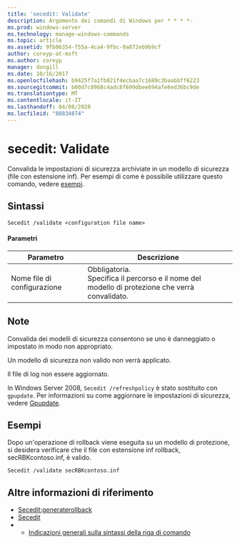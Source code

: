 ```yaml
---
title: 'secedit: Validate'
description: Argomento dei comandi di Windows per * * * *-
ms.prod: windows-server
ms.technology: manage-windows-commands
ms.topic: article
ms.assetid: 9fb06354-f55a-4ca4-9fbc-9a872eb9b9cf
author: coreyp-at-msft
ms.author: coreyp
manager: dongill
ms.date: 10/16/2017
ms.openlocfilehash: b9425f7a1fb821f4ecbaa7c1689c3baabbff6223
ms.sourcegitcommit: b00d7c8968c4adc8f699dbee694afe6ed36bc9de
ms.translationtype: MT
ms.contentlocale: it-IT
ms.lasthandoff: 04/08/2020
ms.locfileid: "80834874"
---
```

# <a name="seceditvalidate"></a>secedit: Validate



Convalida le impostazioni di sicurezza archiviate in un modello di sicurezza (file con estensione inf). Per esempi di come è possibile utilizzare questo comando, vedere [esempi](#BKMK_Examples).

## <a name="syntax"></a>Sintassi

```
Secedit /validate <configuration file name>  

```

#### <a name="parameters"></a>Parametri

|Parametro|Descrizione|
|---------|-----------|
|Nome file di configurazione|Obbligatoria.</br>Specifica il percorso e il nome del modello di protezione che verrà convalidato.|

## <a name="remarks"></a>Note

Convalida dei modelli di sicurezza consentono se uno è danneggiato o impostato in modo non appropriato.

Un modello di sicurezza non valido non verrà applicato.

Il file di log non essere aggiornato.

In Windows Server 2008, `Secedit /refreshpolicy` è stato sostituito con `gpupdate`. Per informazioni su come aggiornare le impostazioni di sicurezza, vedere [Gpupdate](gpupdate.md).

## <a name="examples"></a><a name=BKMK_Examples></a>Esempi

Dopo un'operazione di rollback viene eseguita su un modello di protezione, si desidera verificare che il file con estensione inf rollback, secRBKcontoso.inf, è valido.
```
Secedit /validate secRBKcontoso.inf
```

## <a name="additional-references"></a>Altre informazioni di riferimento

-   [Secedit:generaterollback](secedit-generaterollback.md)
-   [Secedit](secedit.md)
-   - [Indicazioni generali sulla sintassi della riga di comando](command-line-syntax-key.md)